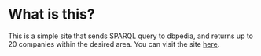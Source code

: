 # What is this?

This is a simple site that sends SPARQL query to dbpedia, and returns up to 20 companies within the desired area. You can visit the site [here](https://fathomless-island-36300.herokuapp.com/).
